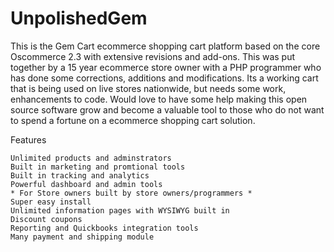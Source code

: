 UnpolishedGem
=============

This is the Gem Cart ecommerce shopping cart platform based on the core Oscommerce 2.3 with extensive revisions and add-ons.  This was put together by a 15 year ecommerce store owner with a PHP programmer who has done some corrections, additions and  modifications.  Its a working cart that is being used on live stores nationwide, but needs some work, enhancements to code.  Would love to have some help making this open source software grow and become a valuable tool to those who do not want to spend a fortune on a ecommerce shopping cart solution.  


Features

    Unlimited products and adminstrators
    Built in marketing and promtional tools
    Built in tracking and analytics
    Powerful dashboard and admin tools
    * For Store owners built by store owners/programmers *
    Super easy install
    Unlimited information pages with WYSIWYG built in
    Discount coupons
    Reporting and Quickbooks integration tools
    Many payment and shipping module
